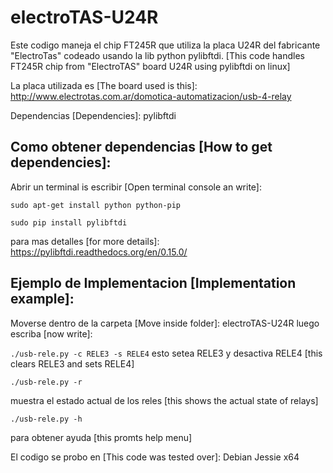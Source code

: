 # electroTAS-U24R

Este codigo maneja el chip FT245R que utiliza la placa U24R del fabricante "ElectroTas" codeado usando la lib python pylibftdi. [This code handles FT245R chip from "ElectroTAS" board U24R using pylibftdi on linux]

La placa utilizada es [The board used is this]:
http://www.electrotas.com.ar/domotica-automatizacion/usb-4-relay

Dependencias [Dependencies]: pylibftdi

## Como obtener dependencias [How to get dependencies]:

Abrir un terminal is escribir [Open terminal console an write]:

 ```sudo apt-get install python python-pip```

 ```sudo pip install pylibftdi```
  
  
   para mas detalles [for more details]:
   https://pylibftdi.readthedocs.org/en/0.15.0/ 

## Ejemplo de Implementacion [Implementation example]:

Moverse dentro de la carpeta [Move inside folder]: 
electroTAS-U24R
luego escriba [now write]:
 
 ```./usb-rele.py -c RELE3 -s RELE4```
 esto setea RELE3 y desactiva RELE4 [this clears RELE3 and sets RELE4]
  
  ```./usb-rele.py -r```
  
 muestra el estado actual de los reles [this shows the actual state of relays]
 
 ```./usb-rele.py -h```
 
 para obtener ayuda [this promts help menu]
 
El codigo se probo en [This code was tested over]:
Debian Jessie x64 


